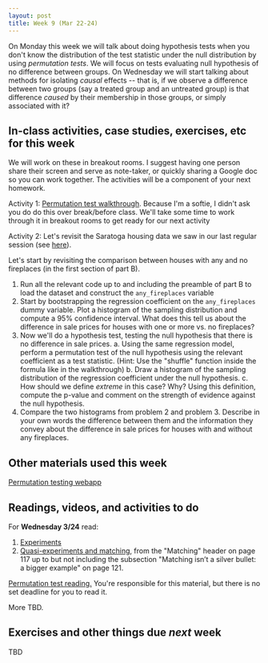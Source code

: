 ```yaml
---
layout: post
title: Week 9 (Mar 22-24)
---
```


On Monday this week we will talk about doing hypothesis tests when you don't know the distribution of the test statistic under the null distribution by using *permutation tests*.
We will focus on tests evaluating null hypothesis of no difference between groups.
On Wednesday we will start talking about methods for isolating *causal* effects -- that is, if we observe a difference between two groups (say a treated group and an untreated group)
is that difference *caused* by their membership in those groups, or simply associated with it?

##  In-class activities, case studies, exercises, etc for this week

We will work on these in breakout rooms. I suggest having one person share their screen and serve as note-taker, 
or quickly sharing a Google doc so you can work together. The activities will be a component of your next homework.

Activity 1: [Permutation test walkthrough](https://github.com/jaredsmurray/learnR/blob/master/titanic/titanic_permtest.md). Because I'm a softie, I didn't ask you do 
do this over break/before class. We'll take some time to work through it in breakout rooms to get ready for our next activity

Activity 2: Let's revisit the Saratoga housing data we saw in our last regular session (see [here](../files/dummies)).

  Let's start by revisiting the comparison between houses with any and no fireplaces (in the first section of part B). 
  1. Run all the relevant code up to and including the preamble of part B to load the dataset and construct the `any_fireplaces` variable
  2. Start by bootstrapping the regression coefficient on the `any_fireplaces` dummy variable. Plot a histogram of the sampling distribution and compute a 95% confidence interval. What does this tell us about the difference in sale prices for houses with one or more vs. no fireplaces?
  3. Now we'll do a hypothesis test, testing the null hypothesis that there is no difference in sale prices.
    a. Using the same regression model, perform a permutation test of the null hypothesis using the relevant coefficient as a test statistic. (Hint: Use the "shuffle" function inside the formula like in the walkthrough)
    b. Draw a histogram of the sampling distribution of the regression coefficient under the null hypothesis.
    c. How should we define *extreme* in this case? Why? Using this definition, compute the p-value and comment on the strength of evidence against the null hypothesis.
  4. Compare the two histograms from problem 2 and problem 3. Describe in your own words the difference between them and the information they convey about the difference in sale prices for houses with and without any fireplaces.



## Other materials used this week

[Permutation testing webapp](https://istats.shinyapps.io/PermDist_2samples/)

## Readings, videos, and activities to do

For **Wednesday 3/24** read:
1. [Experiments](../files/11_experiments.pdf)
2. [Quasi-experiments and matching](../files/12_quasi_experiments_matching.pdf), from the "Matching" header on page 117 up to but not including the subsection "Matching isn’t a silver bullet: a bigger example" on page 121.

[Permutation test reading.](../files/permutation_tests.pdf) You're responsible for this material, but there is no set deadline for you to read it.

More TBD.


## Exercises and other things due *next* week

TBD
